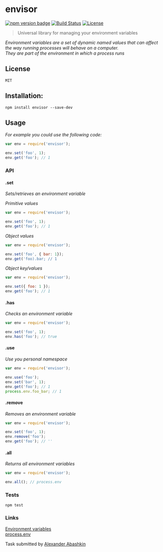 # envisor

[![npm version badge](https://img.shields.io/npm/v/envisor.svg)](https://www.npmjs.org/package/envisor)
[![Build Status](https://travis-ci.org/monolithed/envisor.png)](https://travis-ci.org/monolithed/envisor)
[![License](https://img.shields.io/badge/license-MIT-brightgreen.svg)](LICENSE.txt)


> Universal library for managing your environment variables


*Environment variables are a set of dynamic named values that can affect the way running processes will behave on a computer. <br />
They are part of the environment in which a process runs*


## License
	MIT


## Installation:

```shell
npm install envisor --save-dev
```


## Usage

*For example you could use the following code:*

```js
var env = require('envisor');

env.set('foo', 1);
env.get('foo'); // 1

```

### API

#### .set

*Sets/retrieves an environment variable*

*Primitive values*

```js
var env = require('envisor');

env.set('foo', 1);
env.get('foo'); // 1
```

*Object values*

```js
var env = require('envisor');

env.set('foo', { bar: 1});
env.get('foo).bar; // 1
```

*Object key/values*

```js
var env = require('envisor');

env.set({ foo: 1 });
env.get('foo'); // 1
```


#### .has

*Checks an environment variable*

```js
var env = require('envisor');

env.set('foo', 1);
env.has('foo'); // true
```


#### .use

*Use you personal namespace*

```js
var env = require('envisor');

env.use('foo');
env.set('bar', 1);
env.get('foo'); // 1
process.env.foo_bar; // 1
```


#### .remove

*Removes an environment variable*

```js
var env = require('envisor');

env.set('foo', 1);
env.remove('foo');
env.get('foo'); // ''
```

#### .all

*Returns all environment variables*

```js
var env = require('envisor');

env.all(); // process.env
```


### Tests

```
npm test
```


### Links
[Environment variables](http://en.wikipedia.org/wiki/Environment_variable) <br />
[process.env](https://nodejs.org/api/process.html#process_process_env)


Task submitted by [Alexander Abashkin](https://github.com/monolithed)
